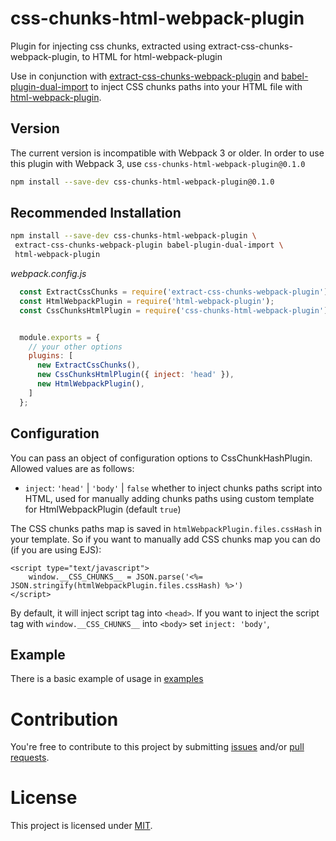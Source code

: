 # css-chunks-html-webpack-plugin
Plugin for injecting css chunks, extracted using extract-css-chunks-webpack-plugin, to HTML for html-webpack-plugin

Use in conjunction with
[extract-css-chunks-webpack-plugin](https://github.com/faceyspacey/extract-css-chunks-webpack-plugin) and
[babel-plugin-dual-import](https://github.com/faceyspacey/babel-plugin-dual-import)
to inject CSS chunks paths into your HTML file with
[html-webpack-plugin](https://github.com/jantimon/html-webpack-plugin).

## Version

The current version is incompatible with Webpack 3 or older. In order to use this plugin with Webpack 3, use
`css-chunks-html-webpack-plugin@0.1.0`

```bash
npm install --save-dev css-chunks-html-webpack-plugin@0.1.0
```

## Recommended Installation

```bash
npm install --save-dev css-chunks-html-webpack-plugin \
 extract-css-chunks-webpack-plugin babel-plugin-dual-import \
 html-webpack-plugin
```

*webpack.config.js*
```js
  const ExtractCssChunks = require('extract-css-chunks-webpack-plugin');
  const HtmlWebpackPlugin = require('html-webpack-plugin');
  const CssChunksHtmlPlugin = require('css-chunks-html-webpack-plugin');


  module.exports = {
    // your other options
    plugins: [
      new ExtractCssChunks(),
      new CssChunksHtmlPlugin({ inject: 'head' }),
      new HtmlWebpackPlugin(),
    ]
  };

```

## Configuration

You can pass an object of configuration options to CssChunkHashPlugin. Allowed values are as follows:

* `inject`: `'head'` | `'body'` | `false` whether to inject chunks paths script into HTML, used for manually adding
chunks paths using custom template for HtmlWebpackPlugin (default `true`)

The CSS chunks paths map is saved in `htmlWebpackPlugin.files.cssHash` in your template. So if you want to manually add
CSS chunks map you can do (if you are using EJS):

```ejs
<script type="text/javascript">
    window.__CSS_CHUNKS__ = JSON.parse('<%= JSON.stringify(htmlWebpackPlugin.files.cssHash) %>')
</script>
```

By default, it will inject script tag into `<head>`. If you want to inject the script tag with `window.__CSS_CHUNKS__`
 into `<body>` set `inject: 'body'`,

## Example

There is a basic example of usage in [examples](examples)

# Contribution

You're free to contribute to this project by submitting [issues](https://github.com/mike1808/css-chunks-html-webpack-plugin/issues) and/or [pull requests](https://github.com/mike1808/css-chunks-html-webpack-plugin/pulls).

# License

This project is licensed under [MIT](LICENSE).
